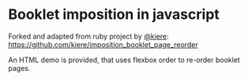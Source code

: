 # Booklet imposition in javascript

Forked and adapted from ruby project by [@kiere](https://github.com/kiere):   
https://github.com/kiere/imposition_booklet_page_reorder

An HTML demo is provided, that uses flexbox order to re-order booklet pages.
